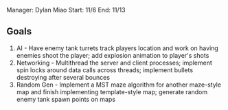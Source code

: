 Manager: Dylan Miao
Start: 11/6
End: 11/13

## Goals

1. AI - Have enemy tank turrets track players location and work on having enemies shoot the player; add explosion animation to player's shots
1. Networking - Multithread the server and client processes; implement spin locks around data calls across threads; implement bullets destroying after several bounces
1. Random Gen - Implement a MST maze algorithm for another maze-style map and finish implementing template-style map; generate random enemy tank spawn points on maps
